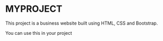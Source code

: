 # MYPROJECT

This project is a business website built using HTML, CSS and Bootstrap.

You can use this in your project
